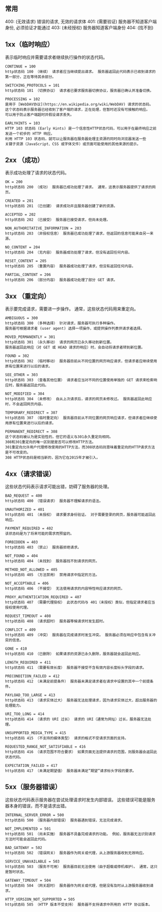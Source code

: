 ## 常用

400: (无效请求) 错误的请求, 无效的请求体
401: (需要验证) 服务器不知道客户端身份, 必须验证才能通过
403: (未经授权) 服务器知道客户端身份
404: (找不到)

## 1xx（临时响应）

表示临时响应并需要请求者继续执行操作的状态代码。

```
CONTINUE = 100
http状态码 100 （继续） 请求者应当继续提出请求。 服务器返回此代码表示已收到请求的第一部分，正在等待其余部分。
```

```
SWITCHING_PROTOCOLS = 101
http状态码 101 （切换协议） 请求者已要求服务器切换协议，服务器已确认并准备切换。
```

```
PROCESSING = 102
是用于 [WebDAV协议](https://en.wikipedia.org/wiki/WebDAV) 请求的状态码。
这个状态码表示服务器已经收到了客户端的请求，正在处理，但暂时还没有可接触的响应。
可以用于防止客户端超时并假设请求丢失。
```

```
EARLYHINTS = 103
HTTP 103 状态码 (Early Hints) 是一个信息性HTTP状态代码，可以用于在最终响应之前发送一个初步的 HTTP 响应。
利用 HTTP 103 状态码，就可以让服务器在服务器处理主资源的同时向浏览器发送一些
关键子资源（JavaScript、CSS 或字体文件）或页面可能使用的其他来源的提示。
```

## 2xx （成功）

表示成功处理了请求的状态代码。

```
OK = 200
http状态码 200 （成功） 服务器已成功处理了请求。 通常，这表示服务器提供了请求的网页。
```

```
CREATED = 201
http状态码 201 （已创建） 请求成功并且服务器创建了新的资源。
```

```
ACCEPTED = 202
http状态码 202 （已接受） 服务器已接受请求，但尚未处理。
```

```
NON_AUTHORITATIVE_INFORMATION = 203
http状态码 203 （非授权信息） 服务器已成功处理了请求，但返回的信息可能来自另一来源。
```

```
NO_CONTENT = 204
http状态码 204 （无内容） 服务器成功处理了请求，但没有返回任何内容。
```

```
RESET_CONTENT = 205
http状态码 205 （重置内容） 服务器成功处理了请求，但没有返回任何内容。
```

```
PARTIAL_CONTENT = 206
http状态码 206 （部分内容） 服务器成功处理了部分 GET 请求。
```

## 3xx （重定向）

表示要完成请求，需要进一步操作。 通常，这些状态代码用来重定向。

```
AMBIGUOUS = 300
http状态码 300 （多种选择） 针对请求，服务器可执行多种操作。
服务器可根据请求者 (user agent) 选择一项操作，或提供操作列表供请求者选择。
```

```
MOVED_PERMANENTLY = 301
http状态码 301 （永久移动） 请求的网页已永久移动到新位置。
服务器返回此响应（对 GET 或 HEAD 请求的响应）时，会自动将请求者转到新位置。
```

```
FOUND = 302
http状态码 302 （临时移动） 服务器目前从不同位置的网页响应请求，但请求者应继续使用原有位置来进行以后的请求。
```

```
SEE_OTHER = 303
http状态码 303 （查看其他位置） 请求者应当对不同的位置使用单独的 GET 请求来检索响应时，服务器返回此代码。
```

```
NOT_MODIFIED = 304
http状态码 304 （未修改） 自从上次请求后，请求的网页未修改过。 服务器返回此响应时，不会返回网页内容。
```

```
TEMPORARY_REDIRECT = 307
http状态码 307 （临时重定向） 服务器目前从不同位置的网页响应请求，但请求者应继续使用原有位置来进行以后的请求。
```

```
PERMANENT_REDIRECT = 308
这个状态码被认为是实验性的，但它的语义与301永久重定向相同。
308和301重定向的唯一区别是是否可以修改HTTP方法。
301重定向允许用户代理修改使用的HTTP方法，而308状态码则意味着重定向的HTTP请求方法是不可改变的。
308 HTTP状态码是相当新的，因为它在2015年才被引入。
```

## 4xx（请求错误）

这些状态代码表示请求可能出错，妨碍了服务器的处理。

```
BAD_REQUEST = 400
http状态码 400 （错误请求） 服务器不理解请求的语法。
```

```
UNAUTHORIZED = 401
http状态码 401 （未授权） 请求要求身份验证。 对于需要登录的网页，服务器可能返回此响应。
```

```
PAYMENT_REQUIRED = 402
该状态码是为了将来可能的需求而预留的。
```

```
FORBIDDEN = 403
http状态码 403 （禁止） 服务器拒绝请求。
```

```
NOT_FOUND = 404
http状态码 404 （未找到） 服务器找不到请求的网页。
```

```
METHOD_NOT_ALLOWED = 405
http状态码 405 （方法禁用） 禁用请求中指定的方法。
```

```
NOT_ACCEPTABLE = 406
http状态码 406 （不接受） 无法使用请求的内容特性响应请求的网页。
```

```
PROXY_AUTHENTICATION_REQUIRED = 407
http状态码 407 （需要代理授权） 此状态代码与 401（未授权）类似，但指定请求者应当授权使用代理。
```

```
REQUEST_TIMEOUT = 408
http状态码 408 （请求超时） 服务器等候请求时发生超时。
```

```
CONFLICT = 409
http状态码 409 （冲突） 服务器在完成请求时发生冲突。 服务器必须在响应中包含有关冲突的信息。
```

```
GONE = 410
http状态码 410 （已删除） 如果请求的资源已永久删除，服务器就会返回此响应。
```

```
LENGTH_REQUIRED = 411
http状态码 411 （需要有效长度） 服务器不接受不含有效内容长度标头字段的请求。
```

```
PRECONDITION_FAILED = 412
http状态码 412 （未满足前提条件） 服务器未满足请求者在请求中设置的其中一个前提条件。
```

```
PAYLOAD_TOO_LARGE = 413
http状态码 413 （请求实体过大） 服务器无法处理请求，因为请求实体过大，超出服务器的处理能力。
```

```
URI_TOO_LONG = 414
http状态码 414 （请求的 URI 过长） 请求的 URI（通常为网址）过长，服务器无法处理。
```

```
UNSUPPORTED_MEDIA_TYPE = 415
http状态码 415 （不支持的媒体类型） 请求的格式不受请求页面的支持。
```

```
REQUESTED_RANGE_NOT_SATISFIABLE = 416
http状态码 416 （请求范围不符合要求） 如果页面无法提供请求的范围，则服务器会返回此状态代码。
```

```
EXPECTATION_FAILED = 417
http状态码 417 （未满足期望值） 服务器未满足”期望”请求标头字段的要求。
```

## 5xx（服务器错误）

这些状态代码表示服务器在尝试处理请求时发生内部错误。 这些错误可能是服务器本身的错误，而不是请求出错。

```
INTERNAL_SERVER_ERROR = 500
http状态码 500 （服务器内部错误） 服务器遇到错误，无法完成请求。
```

```
NOT_IMPLEMENTED = 501
http状态码 501 （尚未实施） 服务器不具备完成请求的功能。 例如，服务器无法识别请求方法时可能会返回此代码。
```

```
BAD_GATEWAY = 502
http状态码 502 （错误网关） 服务器作为网关或代理，从上游服务器收到无效响应。
```

```
SERVICE_UNAVAILABLE = 503
http状态码 503 （服务不可用） 服务器目前无法使用（由于超载或停机维护）。 通常，这只是暂时状态。
```

```
GATEWAY_TIMEOUT = 504
http状态码 504 （网关超时） 服务器作为网关或代理，但是没有及时从上游服务器收到请求。
```

```
HTTP_VERSION_NOT_SUPPORTED = 505
http状态码 505 （HTTP 版本不受支持） 服务器不支持请求中所用的 HTTP 协议版本。
```
